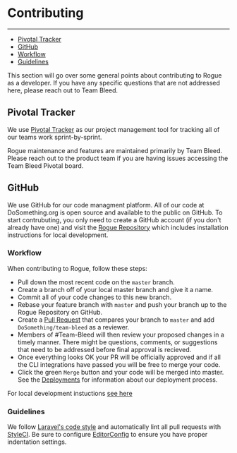 # Contributing

---

- [Pivotal Tracker](#pivotal-tracker)
- [GitHub](#github)
- [Workflow](#workflow)
- [Guidelines](#guidelines)

This section will go over some general points about contributing to Rogue as a developer. If you have any specific questions that are not addressed here, please reach out to Team Bleed.

<a name="pivotal-tracker"></a>

## Pivotal Tracker

We use [Pivotal Tracker](https://www.pivotaltracker.com/n/projects/2019429) as our project management tool for tracking all of our teams work sprint-by-sprint.

Rogue maintenance and features are maintained primarily by Team Bleed. Please reach out to the product
team if you are having issues accessing the Team Bleed Pivotal board.

<a name="github"></a>

## GitHub

We use GitHub for our code managment platform. All of our code at DoSomething.org is open source and available to the public on GitHub. To start contrubuting, you only need to create a GitHub account (if you don't already have one) and visit the [Rogue Repository](https://github.com/DoSomething/rogue) which includes installation instructions for local development.

<a name="workflow"></a>

### Workflow

When contributing to Rogue, follow these steps:

- Pull down the most recent code on the `master` branch.
- Create a branch off of your local master branch and give it a name.
- Commit all of your code changes to this new branch.
- Rebase your feature branch with `master` and push your branch up to the Rogue Repository on GitHub.
- Create a [Pull Request](https://help.github.com/articles/about-pull-requests/) that compares your branch to `master` and add `DoSomething/team-bleed` as a reviewer.
- Members of #Team-Bleed will then review your proposed changes in a timely manner. There might be questions, comments, or suggestions that need to be addressed before final approval is recieved.
- Once everything looks OK your PR will be officially approved and if all the CLI integrations have passed you will be free to merge your code.
- Click the green `Merge` button and your code will be merged into master. See the [Deployments](/{{route}}/{{version}}/development/deployments.md) for information about our deployment process.

For local development instuctions [see here](/docs/development/installation.md)

<a name="guidelines"></a>

### Guidelines

We follow [Laravel's code style](http://laravel.com/docs/5.5/contributions#coding-style) and automatically
lint all pull requests with [StyleCI](https://styleci.io/repos/64166359). Be sure to configure
[EditorConfig](http://editorconfig.org) to ensure you have proper indentation settings.
